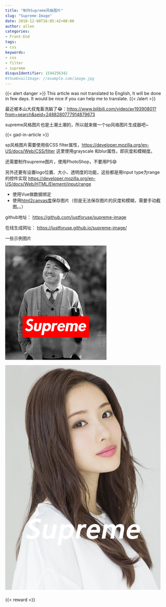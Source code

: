 ```yaml
---
title: "制作Supreme风格图片"
slug: "Supreme-Image"
date: 2018-12-08T16:05:42+08:00
author: allen
categories:
- Front-End
tags:
- css
keywords:
- css
- filter
- supreme
disqusIdentifier: 1544256342
#thumbnailImage: //example.com/image.jpg
---
```


{{< alert danger >}}
  This article was not translated to English, It will be done in few days. It would be nice if you can help me to translate.
{{< /alert >}}

最近被本山大叔鬼畜洗脑了😂：https://www.bilibili.com/video/av19390801?from=search&seid=2488280777914879673 

supreme风格图片也是土潮土潮的，所以就来做一个sp风格图片生成器吧~

<!--more-->

{{< gad-in-article >}}

sp风格图片需要使用些CSS filter属性，https://developer.mozilla.org/en-US/docs/Web/CSS/filter 这里使用grayscale 和blur属性，即灰度和模糊度。

还需要制作supreme图片，使用PhotoShop，不要用PS😄

另外还要有设置logo位置、大小、透明度的功能，这些都是用input type为range的控件实现 https://developer.mozilla.org/en-US/docs/Web/HTML/Element/input/range

- 使用Vue做数据绑定
- 使用[html2canvas库](https://github.com/niklasvh/html2canvas)保存图片（但是无法保存图片的灰度和模糊，需要手动截图。。）

github地址： https://github.com/justforuse/supreme-image

在线生成网址： https://justforuse.github.io/supreme-image/

一些示例图片

![在这里插入图片描述](https://raw.githubusercontent.com/justforuse/supreme-image/master/demo2.png)

![在这里插入图片描述](https://raw.githubusercontent.com/justforuse/supreme-image/master/demo1.png)

{{< reward >}}
